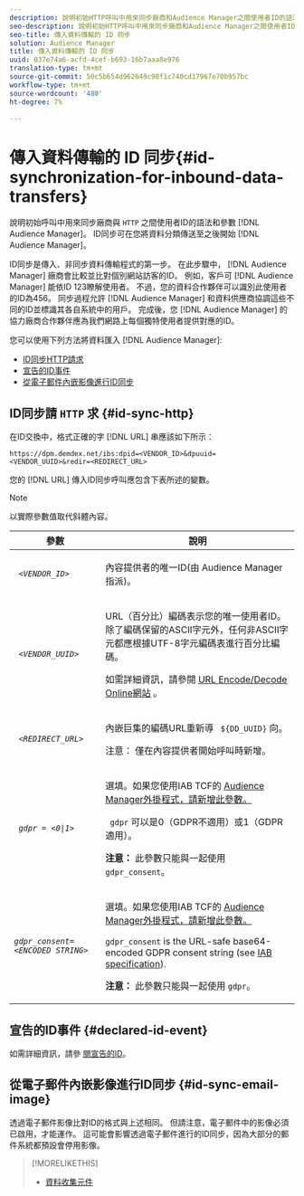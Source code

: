 ```yaml
---
description: 說明初始HTTP呼叫中用來同步廠商和Audience Manager之間使用者ID的語法和參數。 ID同步可在您將資料分類傳送至Audience Manager後開始。
seo-description: 說明初始HTTP呼叫中用來同步廠商和Audience Manager之間使用者ID的語法和參數。 ID同步可在您將資料分類傳送至Audience Manager後開始。
seo-title: 傳入資料傳輸的 ID 同步
solution: Audience Manager
title: 傳入資料傳輸的 ID 同步
uuid: 037e74a6-acfd-4cef-b693-16b7aaa8e976
translation-type: tm+mt
source-git-commit: 50c5b654d962649c98f1c740cd17967e70b957bc
workflow-type: tm+mt
source-wordcount: '480'
ht-degree: 7%

---
```



# 傳入資料傳輸的 ID 同步{#id-synchronization-for-inbound-data-transfers}

說明初始呼叫中用來同步廠商與 `HTTP` 之間使用者ID的語法和參數 [!DNL Audience Manager]。 ID同步可在您將資料分類傳送至之後開始 [!DNL Audience Manager]。

<!-- c_id_sync_in.xml -->

ID同步是傳入、非同步資料傳輸程式的第一步。 在此步驟中， [!DNL Audience Manager] 廠商會比較並比對個別網站訪客的ID。 例如，客戶可 [!DNL Audience Manager] 能依ID 123瞭解使用者。 不過，您的資料合作夥伴可以識別此使用者的ID為456。 同步過程允許 [!DNL Audience Manager] 和資料供應商協調這些不同的ID並標識其各自系統中的用戶。 完成後，您 [!DNL Audience Manager] 的協力廠商合作夥伴應為我們網路上每個獨特使用者提供對應的ID。

您可以使用下列方法將資料匯入 [!DNL Audience Manager]:

* [ID同步HTTP請求](../../../integration/sending-audience-data/batch-data-transfer-explained/id-sync-http.md#id-sync-http)
* [宣告的ID事件](../../../integration/sending-audience-data/batch-data-transfer-explained/id-sync-http.md#declared-id-event)
* [從電子郵件內嵌影像進行ID同步](../../../integration/sending-audience-data/batch-data-transfer-explained/id-sync-http.md#id-sync-email-image)

## ID同步請 `HTTP` 求 {#id-sync-http}

在ID交換中，格式正確的字 [!DNL URL] 串應該如下所示：

```
https://dpm.demdex.net/ibs:dpid=<VENDOR_ID>&dpuuid=<VENDOR_UUID>&redir=<REDIRECT_URL>
```

您的 [!DNL URL] 傳入ID同步呼叫應包含下表所述的變數。

>[!NOTE]
>
>以實際參數值取代斜體內容。

<table id="table_EB9F4246E2A34ABB8ED06EA458EB186F"> 
 <thead> 
  <tr> 
   <th colname="col1" class="entry"> 參數 </th> 
   <th colname="col2" class="entry"> 說明 </th> 
  </tr> 
 </thead>
 <tbody> 
  <tr> 
   <td colname="col1"> <code> <i>&lt;VENDOR_ID&gt;</i> </code> </td> 
   <td colname="col2"> <p>內容提供者的唯一ID(由 <span class="keyword"> Audience Manager指派</span>)。 </p> </td> 
  </tr> 
  <tr> 
   <td colname="col1"> <code> <i>&lt;VENDOR_UUID&gt;</i> </code> </td> 
   <td colname="col2"> <p>URL（百分比）編碼表示您的唯一使用者ID。 除了編碼保留的ASCII字元外，任何非ASCII字元都應根據UTF-8字元編碼表進行百分比編碼。 </p> <p>如需詳細資訊，請參閱 <a href="https://www.url-encode-decode.com" format="http" scope="external"> URL Encode/Decode Online網站</a> 。 </p> </td> 
  </tr> 
  <tr> 
   <td colname="col1"> <code> <i>&lt;REDIRECT_URL&gt;</i> </code> </td> 
   <td colname="col2"> <p>內嵌巨集的編碼URL重新導 <code> ${DD_UUID}</code> 向。 </p> <p>注意：  僅在內容提供者開始呼叫時新增。 </p> </td> 
  </tr> 
  <tr> 
   <td colname="col1"> <code> <i>gdpr = &lt;0|1&gt;</i> </code> </td> 
   <td colname="col2"> <p>選填。如果您使用IAB TCF的 <a href="../../../overview/data-security-and-privacy/aam-iab-plugin.md">Audience Manager外掛程式，請新增此參數。</a></p> <p><code> gdpr</code> 可以是0（GDPR不適用）或1（GDPR適用）。 </p> <p> <b>注意：</b> 此參數只能與一起使用 <code>gdpr_consent</code>。</p></td> 
  </tr> 
  <tr> 
   <td colname="col1"> <code><i>gdpr_consent=&lt;ENCODED STRING&gt;</i> </code> </td> 
   <td colname="col2"> <p>選填。如果您使用IAB TCF的 <a href="../../../overview/data-security-and-privacy/aam-iab-plugin.md">Audience Manager外掛程式，請新增此參數。</a></p> <p><code>gdpr_consent</code> is the URL-safe base64-encoded GDPR consent string (see <a href="https://github.com/InteractiveAdvertisingBureau/GDPR-Transparency-and-Consent-Framework/blob/master/URL-based%20Consent%20Passing_%20Framework%20Guidance.md#specifications" format="http" scope="external"> IAB specification</a>). </p> <p> <b>注意：</b> 此參數只能與一起使用 <code>gdpr</code>。</p> </td> 
  </tr> 
 </tbody> 
</table>

## 宣告的ID事件 {#declared-id-event}

如需詳細資訊，請參 [閱宣告的ID](../../../features/declared-ids.md)。

## 從電子郵件內嵌影像進行ID同步 {#id-sync-email-image}

透過電子郵件影像比對ID的格式與上述相同。 但請注意，電子郵件中的影像必須已啟用，才能運作。 這可能會影響透過電子郵件進行的ID同步，因為大部分的郵件系統都預設會停用影像。

>[!MORELIKETHIS]
>
>* [資料收集元件](../../../reference/system-components/components-data-collection.md)

